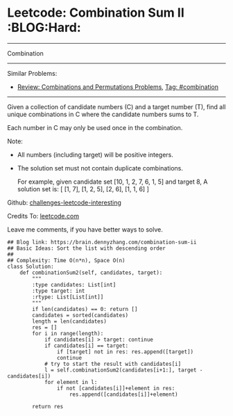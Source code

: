 # Leetcode: Combination Sum II     :BLOG:Hard:


---

Combination  

---

Similar Problems:  
-   [Review: Combinations and Permutations Problems](https://brain.dennyzhang.com/review-combination), [Tag: #combination](https://brain.dennyzhang.com/tag/combination)

---

Given a collection of candidate numbers (C) and a target number (T), find all unique combinations in C where the candidate numbers sums to T.  

Each number in C may only be used once in the combination.  

Note:  
-   All numbers (including target) will be positive integers.
-   The solution set must not contain duplicate combinations.

    For example, given candidate set [10, 1, 2, 7, 6, 1, 5] and target 8, 
    A solution set is: 
    [
      [1, 7],
      [1, 2, 5],
      [2, 6],
      [1, 1, 6]
    ]

Github: [challenges-leetcode-interesting](https://github.com/DennyZhang/challenges-leetcode-interesting/tree/master/combination-sum-ii)  

Credits To: [leetcode.com](https://leetcode.com/problems/combination-sum-ii/description/)  

Leave me comments, if you have better ways to solve.  

    ## Blog link: https://brain.dennyzhang.com/combination-sum-ii
    ## Basic Ideas: Sort the list with descending order
    ##
    ## Complexity: Time O(n*n), Space O(n)
    class Solution:
        def combinationSum2(self, candidates, target):
            """
            :type candidates: List[int]
            :type target: int
            :rtype: List[List[int]]
            """
            if len(candidates) == 0: return []
            candidates = sorted(candidates)
            length = len(candidates)
            res = []
            for i in range(length):
                if candidates[i] > target: continue
                if candidates[i] == target:
                    if [target] not in res: res.append([target])
                    continue
                # try to start the result with candidates[i]
                l = self.combinationSum2(candidates[i+1:], target - candidates[i])
                for element in l:
                    if not [candidates[i]]+element in res:
                        res.append([candidates[i]]+element)
    
            return res